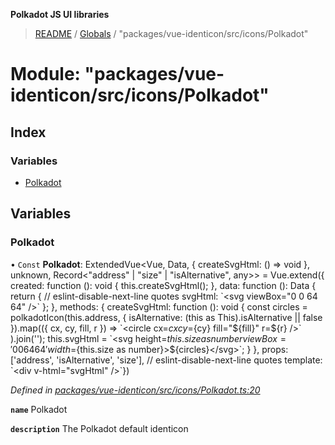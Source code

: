 **Polkadot JS UI libraries**

> [README](../README.md) / [Globals](../globals.md) / "packages/vue-identicon/src/icons/Polkadot"

# Module: "packages/vue-identicon/src/icons/Polkadot"

## Index

### Variables

* [Polkadot](_packages_vue_identicon_src_icons_polkadot_.md#polkadot)

## Variables

### Polkadot

• `Const` **Polkadot**: ExtendedVue\<Vue, Data, { createSvgHtml: () => void  }, unknown, Record\<\"address\" \| \"size\" \| \"isAlternative\", any>> = Vue.extend({ created: function (): void { this.createSvgHtml(); }, data: function (): Data { return { // eslint-disable-next-line quotes svgHtml: \`\<svg viewBox="0 0 64 64" />\` }; }, methods: { createSvgHtml: function (): void { const circles = polkadotIcon(this.address, { isAlternative: (this as This).isAlternative \|\| false }).map(({ cx, cy, fill, r }) => \`\<circle cx=${cx} cy=${cy} fill="${fill}" r=${r} />\` ).join(''); this.svgHtml = \`\<svg height=${this.size as number} viewBox='0 0 64 64' width=${this.size as number}>${circles}\</svg>\`; } }, props: ['address', 'isAlternative', 'size'], // eslint-disable-next-line quotes template: \`\<div v-html="svgHtml" />\`})

*Defined in [packages/vue-identicon/src/icons/Polkadot.ts:20](https://github.com/polkadot-js/ui/blob/678d4dc5/packages/vue-identicon/src/icons/Polkadot.ts#L20)*

**`name`** Polkadot

**`description`** The Polkadot default identicon
